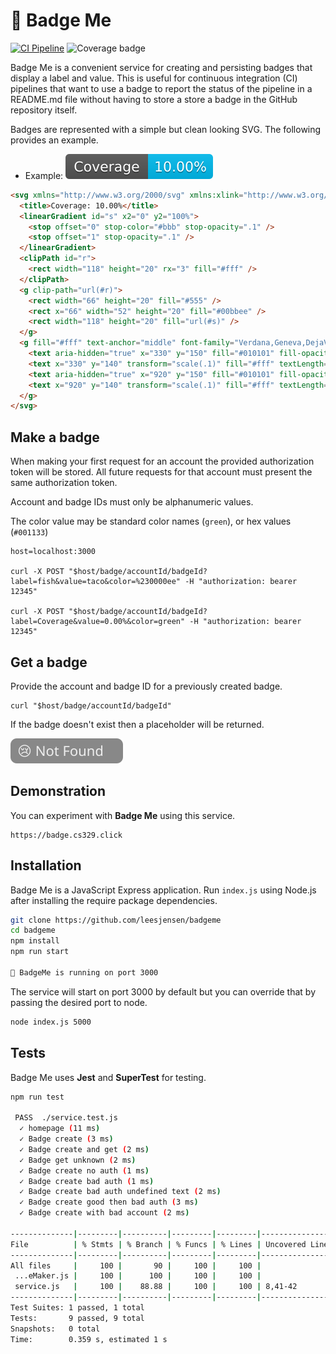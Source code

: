 # 🏅 Badge Me

[![CI Pipeline](https://github.com/leesjensen/badgeme/actions/workflows/ci.yml/badge.svg)](https://github.com/leesjensen/badgeme/actions/workflows/ci.yml)
![Coverage badge](https://badge.cs329.click/badge/leesjensen/badgemecoverage)

Badge Me is a convenient service for creating and persisting badges that display a label and value. This is useful for continuous integration (CI) pipelines that want to use a badge to report the status of the pipeline in a README.md file without having to store a store a badge in the GitHub repository itself.

Badges are represented with a simple but clean looking SVG. The following provides an example.

- Example: ![Example badge](exampleBadge.svg)

```html
<svg xmlns="http://www.w3.org/2000/svg" xmlns:xlink="http://www.w3.org/1999/xlink" width="118" height="20" role="img" aria-label="Coverage: 10.00%">
  <title>Coverage: 10.00%</title>
  <linearGradient id="s" x2="0" y2="100%">
    <stop offset="0" stop-color="#bbb" stop-opacity=".1" />
    <stop offset="1" stop-opacity=".1" />
  </linearGradient>
  <clipPath id="r">
    <rect width="118" height="20" rx="3" fill="#fff" />
  </clipPath>
  <g clip-path="url(#r)">
    <rect width="66" height="20" fill="#555" />
    <rect x="66" width="52" height="20" fill="#00bbee" />
    <rect width="118" height="20" fill="url(#s)" />
  </g>
  <g fill="#fff" text-anchor="middle" font-family="Verdana,Geneva,DejaVu Sans,sans-serif" text-rendering="geometricPrecision" font-size="110">
    <text aria-hidden="true" x="330" y="150" fill="#010101" fill-opacity=".3" transform="scale(.1)" textLength="560">Coverage</text>
    <text x="330" y="140" transform="scale(.1)" fill="#fff" textLength="560">Coverage</text>
    <text aria-hidden="true" x="920" y="150" fill="#010101" fill-opacity=".3" transform="scale(.1)" textLength="420">10.00%</text>
    <text x="920" y="140" transform="scale(.1)" fill="#fff" textLength="420">10.00%</text>
  </g>
</svg>
```

## Make a badge

When making your first request for an account the provided authorization token will be stored. All future requests for that account must present the same authorization token.

Account and badge IDs must only be alphanumeric values.

The color value may be standard color names (`green`), or hex values (`#001133`)

```
host=localhost:3000

curl -X POST "$host/badge/accountId/badgeId?label=fish&value=taco&color=%230000ee" -H "authorization: bearer 12345"

curl -X POST "$host/badge/accountId/badgeId?label=Coverage&value=0.00%&color=green" -H "authorization: bearer 12345"
```

## Get a badge

Provide the account and badge ID for a previously created badge.

```
curl "$host/badge/accountId/badgeId"
```

If the badge doesn't exist then a placeholder will be returned.

![Not found badge](notFoundBadge.svg)

## Demonstration

You can experiment with **Badge Me** using this service.

```
https://badge.cs329.click
```

## Installation

Badge Me is a JavaScript Express application. Run `index.js` using Node.js after installing the require package dependencies.

```sh
git clone https://github.com/leesjensen/badgeme
cd badgeme
npm install
npm run start

🏅 BadgeMe is running on port 3000
```

The service will start on port 3000 by default but you can override that by passing the desired port to node.

```sh
node index.js 5000
```

## Tests

Badge Me uses **Jest** and **SuperTest** for testing.

```sh
npm run test

 PASS  ./service.test.js
  ✓ homepage (11 ms)
  ✓ Badge create (3 ms)
  ✓ Badge create and get (2 ms)
  ✓ Badge get unknown (2 ms)
  ✓ Badge create no auth (1 ms)
  ✓ Badge create bad auth (1 ms)
  ✓ Badge create bad auth undefined text (2 ms)
  ✓ Badge create good then bad auth (3 ms)
  ✓ Badge create with bad account (2 ms)

--------------|---------|----------|---------|---------|-------------------
File          | % Stmts | % Branch | % Funcs | % Lines | Uncovered Line #s
--------------|---------|----------|---------|---------|-------------------
All files     |     100 |       90 |     100 |     100 |
 ...eMaker.js |     100 |      100 |     100 |     100 |
 service.js   |     100 |    88.88 |     100 |     100 | 8,41-42
--------------|---------|----------|---------|---------|-------------------
Test Suites: 1 passed, 1 total
Tests:       9 passed, 9 total
Snapshots:   0 total
Time:        0.359 s, estimated 1 s
```

